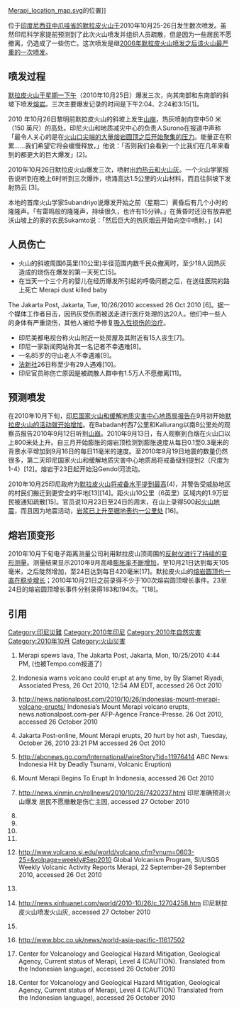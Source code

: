 [Merapi_location_map.svg](https://zh.wikipedia.org/wiki/File:Merapi_location_map.svg "fig:Merapi_location_map.svg")的位置\]\]

位于[印度尼西亚](../Page/印度尼西亚.md "wikilink")[中爪哇省的](../Page/中爪哇省.md "wikilink")[默拉皮火山于](../Page/默拉皮火山.md "wikilink")2010年10月25-26日发生数次喷发。虽然印尼科学家提前预测到了此次火山喷发并组织人员疏散，但是因为一些居民不愿撤离，仍造成了一些伤亡。这次喷发是继[2006年默拉皮火山喷发之后该火山最严重的一次喷发](https://zh.wikipedia.org/wiki/默拉皮火山#2006年喷发 "wikilink")。

## 喷发过程

[默拉皮火山于星期一下午](../Page/默拉皮火山.md "wikilink")（2010年10月25日）爆发三次，向其南部和东南部的斜坡下喷发[熔岩](../Page/熔岩.md "wikilink")。三次主要爆发记录的时间是下午2:04、2:24和3:15\[1\]。

2010 年10月26日黎明前默拉皮火山的斜坡上发生[山崩](../Page/山崩.md "wikilink")，热灰喷射向空中50 米（150
英尺）的高处。印尼火山和地质减灾中心的负责人Surono在报道中声称「最令人关心的是在[火山口尖端的大量熔岩圆顶之后开始聚集的压力](https://zh.wikipedia.org/wiki/火山口 "wikilink")。能量正在积累……我们希望它将会缓慢释放，」他说：「否则我们会看到一个比我们在几年来看到的都更大的巨大爆发」\[2\]。

2010年10月26日默拉皮火山爆发三次，喷射出[灼热云和](https://zh.wikipedia.org/wiki/灼热云 "wikilink")[火山灰](../Page/火山灰.md "wikilink")。一个火山学家报告说听到在晚上6时听到三次爆炸，喷涌高达1.5公里的火山材料，而且往斜坡下发射热云
\[3\]。

本地的首席火山学家Subandriyo说爆发开始之前（星期二）黄昏后有几个小时的隆隆声。「有雷鸣般的隆隆声，持续很久，也许有15分钟。」在黄昏时还没有放弃肥沃山坡上的家的农民Sukamto说：「然后巨大的热灰烟云开始向空中喷射。」\[4\]

## 人员伤亡

  - 火山的斜坡周围6英里(10公里)半径范围内数千民众撤离时，至少18人因热灰造成的烧伤在爆发的第一天死亡\[5\]。
  - 在当天一个三个月的婴儿在经历爆发所引起的呼吸问题之后，在送往医院的路上死亡<ref> Merapi dust killed baby

The Jakarta Post, Jakarta, Tue, 10/26/2010 accessed 26 Oct 2010</ref>
\[6\]。据一个媒体工作者目击，因热灰受伤而被送走进行医疗处理的达20人。他们中一些人的身体有严重烧伤，其他人被给予修复[吸入性损伤的治疗](https://zh.wikipedia.org/wiki/吸入性损伤 "wikilink")。

  - 印尼美都电视台称火山附近一处房屋及其附近有15人丧生\[7\]。
  - 印尼一家新闻网站称其一名记者不幸遇难\[8\]。
  - 一名85岁的守山老人不幸遇难\[9\]。
  - [法新社](../Page/法新社.md "wikilink")26日称至少有29人遇难\[10\]。
  - 印尼官员称伤亡原因是被疏散人群中有1.5万人不愿撤离\[11\]。

## 预测喷发

在2010年10月下旬，[印尼国家火山和缓解地质灾害中心地质局报告在](https://zh.wikipedia.org/wiki/印尼 "wikilink")9月初开始[默拉皮火山的活动就开始增加](../Page/默拉皮火山.md "wikilink")。在Babadan村西7公里和Kaliurang以南8公里处的观察员报告2010年9月12日听到[山崩](../Page/山崩.md "wikilink")。2010年9月13日，有人观察到白烟在火山口以上800米处上升。自三月开始膨胀的熔岩顶检测到膨胀速度从每日0.1至0.3毫米的背景水平增加到9月16日的每日11毫米的速度。至2010年9月19日地震的数量仍然很多，第二天印尼国家火山和缓解地质灾害中心地质局将戒备级别提到2（尺度为1-4）\[12\]。熔岩于23日起开始沿Gendol河流动。

2010年10月25印尼政府为[默拉皮火山将戒备水平提到最高](../Page/默拉皮火山.md "wikilink")(4)，并警告受威胁地区的村民们搬迁到更安全的平地\[13\]\[14\]。距火山10公里（6英里）区域内的1.9万居民被通知疏散\[15\]。官员说10月23日至24日的周末，在山上录得500起[火山](../Page/火山.md "wikilink")[地震](../Page/地震.md "wikilink")，而且因为地震活动，[岩浆已上升至据地表约一公里处](https://zh.wikipedia.org/wiki/岩浆 "wikilink")
\[16\]。

## 熔岩顶变形

2010年10月下旬电子距离测量公司利用默拉皮山顶周围的[反射仪进行了持续的](https://zh.wikipedia.org/wiki/反射仪 "wikilink")[变形测量](https://zh.wikipedia.org/wiki/变形测量 "wikilink")。测量结果显示2010年9月高峰[膨胀率不断增加](https://zh.wikipedia.org/wiki/膨胀率 "wikilink")，至10月21日达到每天105毫米，之后陡然增加，至24日达到每日420毫米\[17\]。默拉皮火山的[熔岩圆顶也一直在稳步增长](https://zh.wikipedia.org/wiki/熔岩圆顶也 "wikilink")；2010年10月21日之前录得不少于100次熔岩圆顶增长事件。23至24日的熔岩圆顶增长事件分别录得183和194次。"\[18\]。

## 引用

[Category:印尼災難](https://zh.wikipedia.org/wiki/Category:印尼災難 "wikilink")
[Category:2010年印尼](https://zh.wikipedia.org/wiki/Category:2010年印尼 "wikilink")
[Category:2010年自然灾害](https://zh.wikipedia.org/wiki/Category:2010年自然灾害 "wikilink")
[Category:2010年10月](https://zh.wikipedia.org/wiki/Category:2010年10月 "wikilink")
[Category:火山災害](https://zh.wikipedia.org/wiki/Category:火山災害 "wikilink")

1.   Merapi spews lava, The Jakarta Post, Jakarta, Mon, 10/25/2010 4:44
    PM, (也被Tempo.com报道了)

2.   Indonesia warns volcano could erupt at any time, by By Slamet
    Riyadi, Associated Press, 26 Oct 2010, 12:54 AM EDT, accessed 26 Oct
    2010

3.  <http://news.nationalpost.com/2010/10/26/indonesias-mount-merapi-volcano-erupts/>
    Indonesia’s Mount Merapi volcano erupts, news.nationalpost.com-per
    AFP-Agence France-Presse. 26 Oct 2010, accessed 26 October 2010

4.   Jakarta Post-online, Mount Merapi erupts, 20 hurt by hot ash,
    Tuesday, October 26, 2010 23:21 PM accessed 26 Oct 2010

5.  <http://abcnews.go.com/International/wireStory?id=11976414> ABC
    News: Indonesia Hit by Deadly Tsunami, Volcanic Eruption)

6.   Mount Merapi Begins To Erupt In Indonesia, accessed 26 Oct 2010

7.  <http://news.xinmin.cn/rollnews/2010/10/28/7420237.html> 印尼准确预测火山爆发
    居民不愿撤散是伤亡主因, accessed 27 October 2010

8.
9.
10.
11.
12. <http://www.volcano.si.edu/world/volcano.cfm?vnum=0603-25=&volpage=weekly#Sep2010>
    Global Volcanism Program, SI/USGS Weekly Volcanic Activity Reports
    Merapi, 22 September-28 September 2010, accessed 26 Oct 2010

13.
14. <http://news.xinhuanet.com/world/2010-10/26/c_12704258.htm>
    印尼默拉皮火山喷发火山灰, accessed 27 October 2010

15.
16. <http://www.bbc.co.uk/news/world-asia-pacific-11617502>

17.  Center for Volcanology and Geological Hazard Mitigation, Geological
    Agency, Current status of Merapi, Level 4 (CAUTION). Translated from
    the Indonesian language), accessed 26 October 2010

18.  Center for Volcanology and Geological Hazard Mitigation, Geological
    Agency, Current status of Merapi, Level 4 (CAUTION) Translated from
    the Indonesian language), accessed 26 October 2010